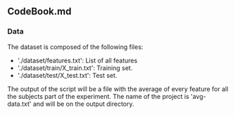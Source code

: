 ## CodeBook.md
### Data
The dataset is composed of the following files:
+ './dataset/features.txt': List of all features
+ './dataset/train/X_train.txt': Training set.
+ './dataset/test/X_test.txt': Test set.

The output of the script will be a file with the average of every feature for all the subjects part of the experiment. The name of the project is 'avg-data.txt' and will be on the output directory.